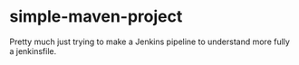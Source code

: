 # simple-maven-project
Pretty much just trying to make a Jenkins pipeline to understand more fully a jenkinsfile.
